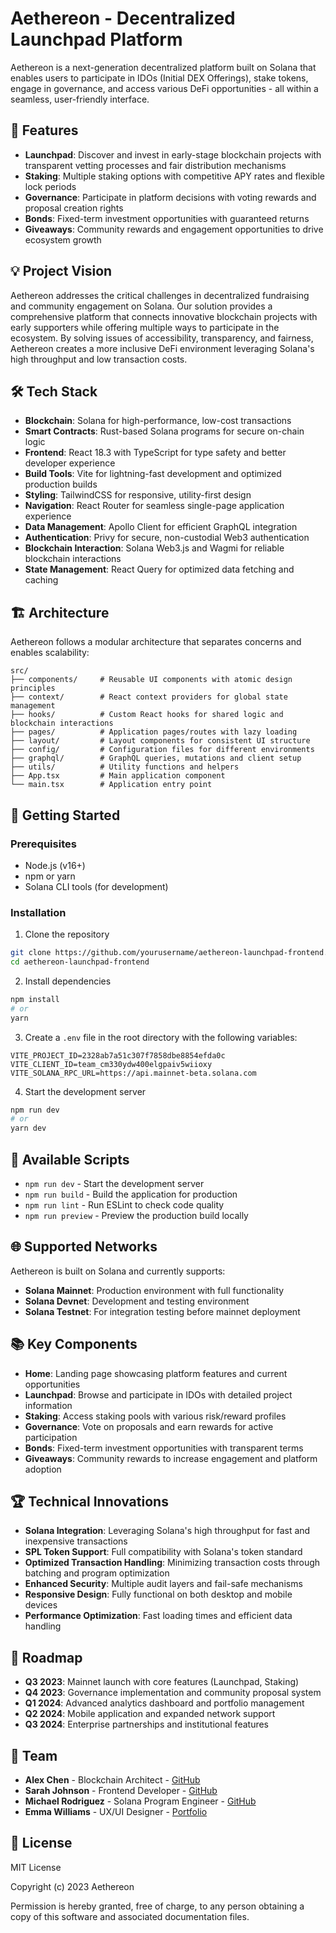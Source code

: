 # Aethereon - Decentralized Launchpad Platform

Aethereon is a next-generation decentralized platform built on Solana that enables users to participate in IDOs (Initial DEX Offerings), stake tokens, engage in governance, and access various DeFi opportunities - all within a seamless, user-friendly interface.

## 🚀 Features

- **Launchpad**: Discover and invest in early-stage blockchain projects with transparent vetting processes and fair distribution mechanisms
- **Staking**: Multiple staking options with competitive APY rates and flexible lock periods
- **Governance**: Participate in platform decisions with voting rewards and proposal creation rights
- **Bonds**: Fixed-term investment opportunities with guaranteed returns
- **Giveaways**: Community rewards and engagement opportunities to drive ecosystem growth

## 💡 Project Vision

Aethereon addresses the critical challenges in decentralized fundraising and community engagement on Solana. Our solution provides a comprehensive platform that connects innovative blockchain projects with early supporters while offering multiple ways to participate in the ecosystem. By solving issues of accessibility, transparency, and fairness, Aethereon creates a more inclusive DeFi environment leveraging Solana's high throughput and low transaction costs.

## 🛠️ Tech Stack

- **Blockchain**: Solana for high-performance, low-cost transactions
- **Smart Contracts**: Rust-based Solana programs for secure on-chain logic
- **Frontend**: React 18.3 with TypeScript for type safety and better developer experience
- **Build Tools**: Vite for lightning-fast development and optimized production builds
- **Styling**: TailwindCSS for responsive, utility-first design
- **Navigation**: React Router for seamless single-page application experience
- **Data Management**: Apollo Client for efficient GraphQL integration
- **Authentication**: Privy for secure, non-custodial Web3 authentication
- **Blockchain Interaction**: Solana Web3.js and Wagmi for reliable blockchain interactions
- **State Management**: React Query for optimized data fetching and caching

## 🏗️ Architecture

Aethereon follows a modular architecture that separates concerns and enables scalability:

```
src/
├── components/     # Reusable UI components with atomic design principles
├── context/        # React context providers for global state management
├── hooks/          # Custom React hooks for shared logic and blockchain interactions
├── pages/          # Application pages/routes with lazy loading
├── layout/         # Layout components for consistent UI structure
├── config/         # Configuration files for different environments
├── graphql/        # GraphQL queries, mutations and client setup
├── utils/          # Utility functions and helpers
├── App.tsx         # Main application component
└── main.tsx        # Application entry point
```

## 🚦 Getting Started

### Prerequisites

- Node.js (v16+)
- npm or yarn
- Solana CLI tools (for development)

### Installation

1. Clone the repository
```bash
git clone https://github.com/yourusername/aethereon-launchpad-frontend.git
cd aethereon-launchpad-frontend
```

2. Install dependencies
```bash
npm install
# or
yarn
```

3. Create a `.env` file in the root directory with the following variables:
```
VITE_PROJECT_ID=2328ab7a51c307f7858dbe8854efda0c
VITE_CLIENT_ID=team_cm330ydw400elgpaiv5wiioxy
VITE_SOLANA_RPC_URL=https://api.mainnet-beta.solana.com
```

4. Start the development server
```bash
npm run dev
# or
yarn dev
```

## 📝 Available Scripts

- `npm run dev` - Start the development server
- `npm run build` - Build the application for production
- `npm run lint` - Run ESLint to check code quality
- `npm run preview` - Preview the production build locally

## 🌐 Supported Networks

Aethereon is built on Solana and currently supports:

- **Solana Mainnet**: Production environment with full functionality
- **Solana Devnet**: Development and testing environment
- **Solana Testnet**: For integration testing before mainnet deployment

## 📚 Key Components

- **Home**: Landing page showcasing platform features and current opportunities
- **Launchpad**: Browse and participate in IDOs with detailed project information
- **Staking**: Access staking pools with various risk/reward profiles
- **Governance**: Vote on proposals and earn rewards for active participation
- **Bonds**: Fixed-term investment opportunities with transparent terms
- **Giveaways**: Community rewards to increase engagement and platform adoption

## 🏆 Technical Innovations

- **Solana Integration**: Leveraging Solana's high throughput for fast and inexpensive transactions
- **SPL Token Support**: Full compatibility with Solana's token standard
- **Optimized Transaction Handling**: Minimizing transaction costs through batching and program optimization
- **Enhanced Security**: Multiple audit layers and fail-safe mechanisms
- **Responsive Design**: Fully functional on both desktop and mobile devices
- **Performance Optimization**: Fast loading times and efficient data handling

## 🔮 Roadmap

- **Q3 2023**: Mainnet launch with core features (Launchpad, Staking)
- **Q4 2023**: Governance implementation and community proposal system
- **Q1 2024**: Advanced analytics dashboard and portfolio management
- **Q2 2024**: Mobile application and expanded network support
- **Q3 2024**: Enterprise partnerships and institutional features

## 🤝 Team

- **Alex Chen** - Blockchain Architect - [GitHub](https://github.com/alexchen)
- **Sarah Johnson** - Frontend Developer - [GitHub](https://github.com/sarahjohnson)
- **Michael Rodriguez** - Solana Program Engineer - [GitHub](https://github.com/mrodriguez)
- **Emma Williams** - UX/UI Designer - [Portfolio](https://emmawilliams.design)

## 📄 License

MIT License

Copyright (c) 2023 Aethereon

Permission is hereby granted, free of charge, to any person obtaining a copy of this software and associated documentation files.
